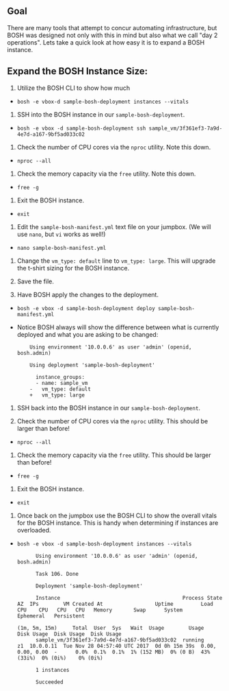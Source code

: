 ## Goal

There are many tools that attempt to concur automating infrastructure, but BOSH was designed not only with this in mind but also what we call "day 2 operations". Lets take a quick look at how easy it is to expand a BOSH instance.

## Expand the BOSH Instance Size:


1. Utilize the BOSH CLI to show how much

  - `bosh -e vbox-d sample-bosh-deployment instances --vitals`

1. SSH into the BOSH instance in our `sample-bosh-deployment`.

  - `bosh -e vbox -d sample-bosh-deployment ssh sample_vm/3f361ef3-7a9d-4e7d-a167-9bf5ad033c02`

1. Check the number of CPU cores via the `nproc` utility. Note this down.

  - `nproc --all`

1. Check the memory capacity via the `free` utility. Note this down.

  - `free -g`

1. Exit the BOSH instance.

  - `exit`

1. Edit the `sample-bosh-manifest.yml` text file on your jumpbox. (We will use `nano`, but `vi` works as well!)

  - `nano sample-bosh-manifest.yml`

1. Change the `vm_type: default` line to `vm_type: large`. This will upgrade the t-shirt sizing for the BOSH instance.

1. Save the file.

1. Have BOSH apply the changes to the deployment.

  - `bosh -e vbox -d sample-bosh-deployment deploy sample-bosh-manifest.yml`

  - Notice BOSH always will show the difference between what is currently deployed and what you are asking to be changed:

            Using environment '10.0.0.6' as user 'admin' (openid, bosh.admin)

            Using deployment 'sample-bosh-deployment'

              instance_groups:
              - name: sample_vm
            -   vm_type: default
            +   vm_type: large

1. SSH back into the BOSH instance in our `sample-bosh-deployment`.

1. Check the number of CPU cores via the `nproc` utility. This should be larger than before!

  - `nproc --all`

1. Check the memory capacity via the `free` utility. This should be larger than before!

  - `free -g`

1. Exit the BOSH instance.

  - `exit`

1. Once back on the jumpbox use the BOSH CLI to show the overall vitals for the BOSH instance. This is handy when determining if instances are overloaded.

  - `bosh -e vbox -d sample-bosh-deployment instances --vitals`

              Using environment '10.0.0.6' as user 'admin' (openid, bosh.admin)

              Task 106. Done

              Deployment 'sample-bosh-deployment'

              Instance                                        Process State  AZ  IPs        VM Created At                 Uptime         Load              CPU    CPU   CPU   CPU   Memory       Swap      System      Ephemeral   Persistent
                                                                                                                                         (1m, 5m, 15m)     Total  User  Sys   Wait  Usage        Usage     Disk Usage  Disk Usage  Disk Usage
              sample_vm/3f361ef3-7a9d-4e7d-a167-9bf5ad033c02  running        z1  10.0.0.11  Tue Nov 28 04:57:40 UTC 2017  0d 0h 15m 39s  0.00, 0.00, 0.00  -      0.0%  0.1%  0.1%  1% (152 MB)  0% (0 B)  43% (33i%)  0% (0i%)    0% (0i%)

              1 instances

              Succeeded
